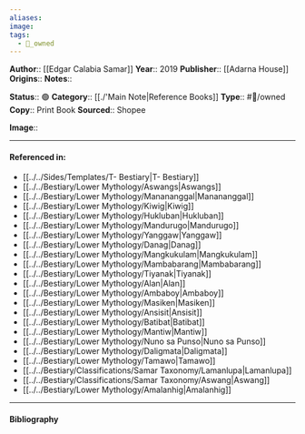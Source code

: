 ```yaml
---
aliases: 
image: 
tags:
  - 📖_owned
---
```


**Author**:: [[Edgar Calabia Samar]]
**Year**:: 2019
**Publisher**:: [[Adarna House]]
**Origins**:: 
**Notes**:: 

**Status**:: 🟢
**Category**:: [[./'Main Note|Reference Books]]
**Type**:: #📖/owned
**Copy**:: Print Book
**Sourced**:: Shopee

**Image**:: 


---
#### Referenced in:
- [[../../Sides/Templates/T- Bestiary|T- Bestiary]]
- [[../../Bestiary/Lower Mythology/Aswangs|Aswangs]]
- [[../../Bestiary/Lower Mythology/Manananggal|Manananggal]]
- [[../../Bestiary/Lower Mythology/Kiwig|Kiwig]]
- [[../../Bestiary/Lower Mythology/Hukluban|Hukluban]]
- [[../../Bestiary/Lower Mythology/Mandurugo|Mandurugo]]
- [[../../Bestiary/Lower Mythology/Yanggaw|Yanggaw]]
- [[../../Bestiary/Lower Mythology/Danag|Danag]]
- [[../../Bestiary/Lower Mythology/Mangkukulam|Mangkukulam]]
- [[../../Bestiary/Lower Mythology/Mambabarang|Mambabarang]]
- [[../../Bestiary/Lower Mythology/Tiyanak|Tiyanak]]
- [[../../Bestiary/Lower Mythology/Alan|Alan]]
- [[../../Bestiary/Lower Mythology/Ambaboy|Ambaboy]]
- [[../../Bestiary/Lower Mythology/Masiken|Masiken]]
- [[../../Bestiary/Lower Mythology/Ansisit|Ansisit]]
- [[../../Bestiary/Lower Mythology/Batibat|Batibat]]
- [[../../Bestiary/Lower Mythology/Mantiw|Mantiw]]
- [[../../Bestiary/Lower Mythology/Nuno sa Punso|Nuno sa Punso]]
- [[../../Bestiary/Lower Mythology/Daligmata|Daligmata]]
- [[../../Bestiary/Lower Mythology/Tamawo|Tamawo]]
- [[../../Bestiary/Classifications/Samar Taxonomy/Lamanlupa|Lamanlupa]]
- [[../../Bestiary/Classifications/Samar Taxonomy/Aswang|Aswang]]
- [[../../Bestiary/Lower Mythology/Amalanhig|Amalanhig]]



---
#### Bibliography

